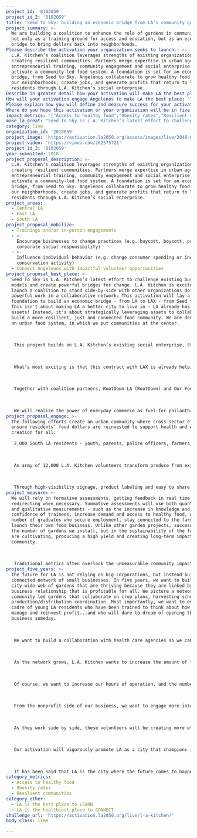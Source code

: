 ```yaml
---
project_id: '8102059'
project_id_2: '8102059'
title: 'Seed to Sky: building an economic bridge from LA’s community gardens to LAX'
project_summary: >-
  We are building a coalition to enhance the role of gardens in communities -
  not only as a training ground for access and education, but as an economic
  bridge to bring dollars back into neighborhoods.
Please describe the activation your organization seeks to launch.: >-
  L.A. Kitchen’s coalition leverages strengths of existing organizations
  creating resilient communities. Partners merge expertise in urban agriculture,
  entrepreneurial training, community engagement and social enterprise to
  activate a community-led food system. A foundation is set for an economic
  bridge, from Seed to Sky. Angelenos collaborate to grow healthy food right in
  our neighborhoods, create jobs, and generate profits that return to local
  residents through L.A. Kitchen’s social enterprise.
Describe in greater detail how your activation will make LA the best place?: "Seed To Sky is L.A. Kitchen’s latest effort to challenge existing business models and create powerful bridges for change. L.A. Kitchen is excited to launch a coalition to stand side-by-side with other organizations doing powerful work in a collaborative network. This activation will lay a strong foundation to build an economic bridge - from LA to LAX - from Seed to Sky. This isn't about making LA a better city to live in - LA already has powerful assets! Instead, it's about strategically leveraging assets to collaboratively build a more resilient, just and connected food community. We are developing an urban food system, in which we put communities at the center.\r\n\r\nThis project builds on L.A. Kitchen’s existing social enterprise, Strong Food, which employs graduates from our culinary job training, and takes on contracts to manufacture food products for other businesses and L.A. Kitchen’s own brand. Strong Food will be partnering with a premier concessionaire at LAX to produce L.A. Kitchen sandwiches, salads and parfaits, creating a complete menu that offers traveling Angelenos and global visitors healthier food alternatives. This contract will bring L.A. Kitchen closer to realizing the power of a nonprofit that is self-sustainable - relying on consistent, earned income rather than the fluctuations of philanthropic funding. \r\n\r\nWhat’s most exciting is that this contract with LAX is already helping L.A. Kitchen create more jobs and fight recidivism, food waste, and hunger through its community meal distribution program. When given the opportunity to share the wealth, L.A. Kitchen wants to squeeze every ounce of community impact we can. Funding from LA2050 will allow us to use our LAX contract to purchase produce from community-led gardens that are offering entrepreneurship training and job opportunities for residents in their neighborhoods, starting in South Los Angeles.\r\n\r\nTogether with coalition partners, RootDown LA (RootDown) and Our Foods, we are building the first food production site, featuring hydroponic and aquaponic technology, that will serve as a training ground and provide jobs for youth. L.A. Kitchen will purchase the produce to enhance its existing supply channels, creating an economic bridge from LA gardens to LAX. This activation will include an invitation to other garden programs in South LA: We welcome partners who share our goals - not only to nourish LA gardens, but also engage LA’s youth, teaching them about supply and demand, profit and loss, reinvestment and philanthropy, empowering the next generation of change agents in our neighborhoods. \r\n\r\nWe will realize the power of everyday commerce as fuel for philanthropy and revolutionize the way communities support each other, creating a more economically viable future for Angelenos. At every touch point across this economic bridge, from planting seeds to distributing salads, every dollar made will be reinvested back into our communities. Who knew, the impact of a grab and go at LAX?"
How will your activation engage Angelenos to make LA the best place: "The following efforts create an urban community where cross-sector efforts ensure residents’ food dollars are reinvested to support health and wealth creation for all: \r\n2,000 South LA residents - youth, parents, police officers, farmers, business owners and seniors will be activated through training programs, garden installs, and produce distribution and sales. 6,000 Angelenos will be activated as they participate in promotional events - community garden days and nutrition/cooking workshops with L.A. Kitchen’s Chef T. and RootDown's culinary training graduates.\r\n\r\nAn army of 12,000 L.A. Kitchen volunteers transform produce from existing suppliers and new coalition community-led farms into healthy meals donated to social agencies - picture youth taking produce they grow to local senior centers. A vast cross section of Angelenos will be activated along the economic bridge as produce is distributed - through farmer’s markets, local cafes, senior centers, and LAX. \r\n\r\nThrough high-visibility signage, product labeling and easy to share marketing tools, millions of travelers who pass through LAX monthly will learn about Seed to Sky, be inspired to support and join our efforts. Between partners’ shared social media campaigns and press our model will attract, tens of thousands more Angelenos, will be activated to join ongoing efforts to build a model community-led food system as we move towards 2050. "
Please explain how you will define and measure success for your activation.: "We will rely on formative assessments, getting feedback in real time and redirecting when necessary. Summative assessments will use both quantitative and qualitative measurements - such as the increase in knowledge and confidence of trainees, increase demand and access to healthy food, and the number of graduates who secure employment, stay connected to the farm or launch their own food business. Unlike other garden projects, success isn’t in the number of gardens we install, but in the sustainability of the farms we are cultivating, producing a high yield and creating long-term impact in the community.\r\n\r\nTraditional metrics often overlook the unmeasurable community impact of connecting people to their food and the changes that happen when we empower youth to take on leadership roles. We will consider how many more people are eating healthier, through supporting social venture, youth empowerment, workforce reentry efforts, and locally grown food. This activation lays the foundation for L.A. Kitchen to transition from solely purchasing produce for its Strong Food contracts from larger suppliers who have less investment in social impact outcomes for Angelenos, towards supporting local community-led food systems. Including this new production site as well as existing urban farms, such as Alma Backyard Farms. By 2050 we hope to grow this coalition, increase the percentage of locally grown produce in our existing supply chain and the food dollars reinvested into our communities."
Where do you hope this activation or your organization will be in five years?: "The future for LA is not relying on big corporations, but instead building a connected network of small businesses. In five years, we want to build a city-wide web of gardens that are thriving because they are linked by a business relationship that is profitable for all. We picture a network of community led gardens that collaborate on crop plans, harvesting schedules and production/distribution coordination. Most importantly, we want to empower a cadre of young LA residents who have been trained to think about how to make, manage and reinvest profit...and who will dare to dream of opening their own business someday.\r\n\r\nWe want to build a collaboration with health care agencies so we can begin to track how changes in our community led food systems may be impacting the health of LA residents who struggle with diet related illnesses. In five years, we will be actively engaged in powerful research projects with partner universities such as UCLA, Cal Poly Pomona and Keck Medical School at USC, to merge social enterprise, agricultural and  clinical research dedicated to better health outcomes, more equitable income opportunities and stronger intergenerational collaborations.\r\n\r\nAs the network grows, L.A. Kitchen wants  to increase the amount of locally grown produce featured in its contracts and other L.A. Kitchen / Strong Food branded products. Our goal is to prove that the power of market forces and everyday commerce IS the future fuel for philanthropy. We want to show, through the power of a simple sandwich purchase, that consumers can create a more deliberate system for authentic change by supporting companies that purposely set out to serve their communities. \r\n\r\nOf course, we want to increase our hours of operation, and the number of L.A Kitchen culinary graduates we employ. In equal proportion, we want to increase awareness about the coalition partners, as well as the income that they can count on when they develop their annual budgets.\r\n\r\nFrom the nonprofit side of our business, we want to engage more intergenerational volunteers who, through their experience at L.A. Kitchen, standing side by side with L.A. Kitchen students and chefs, will be exposed to the folly of food waste, the civic toll of hunger and the compelling need to support and engage our elders, young people exiting foster care and our returning citizens.\r\n\r\nAs they work side by side, these volunteers will be creating more ethnically diverse, plant forward meals for seniors throughout Los Angeles, or participate in our Super Senior Site programs, where meals are served alongside health and wellness programs that will help participants stay active, live independently and feel included and engaged.\r\n\r\nOur activation will vigorously promote LA as a city that champions innovation,celebrates inclusion and commits itself to building resilient communities. Through our highly visible outlets at LAX, and the media our model will attract, we want to inspire people to take our ideas home with them, and consider how they can use existing resources the way our coalition has, and generate similar job growth, economic opportunity and  community engagement.\r\n\r\nIt has been said that LA is the city where the future comes to happen. We want to prove that this axiom is true by revealing how the power of food and community can be maximized by the daring of dedicated partners who are committed to each other, their communities and the city we all call home."
impact_metrics: '["Access to healthy food","Obesity rates","Resilient communities"]'
make_la_great: "Seed To Sky is L.A. Kitchen’s latest effort to challenge existing business models and create powerful bridges for change. L.A. Kitchen is excited to launch a coalition to stand side-by-side with other organizations doing powerful work in a collaborative network. This activation will lay a strong foundation to build an economic bridge - from LA to LAX - from Seed to Sky. This isn't about making LA a better city to live in - LA already has powerful assets! Instead, it's about strategically leveraging assets to collaboratively build a more resilient, just and connected food community. We are developing an urban food system, in which we put communities at the center.\r\n \r\n \r\n \r\n This project builds on L.A. Kitchen’s existing social enterprise, Strong Food, which employs graduates from our culinary job training, and takes on contracts to manufacture food products for other businesses and L.A. Kitchen’s own brand. Strong Food will be partnering with a premier concessionaire at LAX to produce L.A. Kitchen sandwiches, salads and parfaits, creating a complete menu that offers traveling Angelenos and global visitors healthier food alternatives. This contract will bring L.A. Kitchen closer to realizing the power of a nonprofit that is self-sustainable - relying on consistent, earned income rather than the fluctuations of philanthropic funding. \r\n \r\n \r\n \r\n What’s most exciting is that this contract with LAX is already helping L.A. Kitchen create more jobs and fight recidivism, food waste, and hunger through its community meal distribution program. When given the opportunity to share the wealth, L.A. Kitchen wants to squeeze every ounce of community impact we can. Funding from LA2050 will allow us to use our LAX contract to purchase produce from community-led gardens that are offering entrepreneurship training and job opportunities for residents in their neighborhoods, starting in South Los Angeles.\r\n \r\n \r\n \r\n Together with coalition partners, RootDown LA (RootDown) and Our Foods, we are building the first food production site, featuring hydroponic and aquaponic technology, that will serve as a training ground and provide jobs for youth. L.A. Kitchen will purchase the produce to enhance its existing supply channels, creating an economic bridge from LA gardens to LAX. This activation will include an invitation to other garden programs in South LA: We welcome partners who share our goals - not only to nourish LA gardens, but also engage LA’s youth, teaching them about supply and demand, profit and loss, reinvestment and philanthropy, empowering the next generation of change agents in our neighborhoods. \r\n \r\n \r\n \r\n We will realize the power of everyday commerce as fuel for philanthropy and revolutionize the way communities support each other, creating a more economically viable future for Angelenos. At every touch point across this economic bridge, from planting seeds to distributing salads, every dollar made will be reinvested back into our communities. Who knew, the impact of a grab and go at LAX?"
category: live
organization_id: '2018059'
project_image: 'https://activation.la2050.org/assets/images/live/2048-wide/l-a-kitchen.jpg'
project_video: 'https://vimeo.com/262575721'
project_id_3: '8102059'
year_submitted: 2018
project_proposal_description: >-
  L.A. Kitchen’s coalition leverages strengths of existing organizations
  creating resilient communities. Partners merge expertise in urban agriculture,
  entrepreneurial training, community engagement and social enterprise to
  activate a community-led food system. A foundation is set for an economic
  bridge, from Seed to Sky. Angelenos collaborate to grow healthy food right in
  our neighborhoods, create jobs, and generate profits that return to local
  residents through L.A. Kitchen’s social enterprise.
project_areas:
  - Central LA
  - East LA
  - South LA
project_proposal_mobilize:
  - Trainings and/or in-person engagements
  - >-
    Encourage businesses to change practices (e.g. buycott, boycott, promote
    corporate social responsibility)
  - >-
    Influence individual behavior (e.g. change consumer spending or increase
    conservation activity)
  - Connect Angelenos with impactful volunteer opportunities
project_proposal_best_place: >-
  Seed To Sky is L.A. Kitchen’s latest effort to challenge existing business
  models and create powerful bridges for change. L.A. Kitchen is excited to
  launch a coalition to stand side-by-side with other organizations doing
  powerful work in a collaborative network. This activation will lay a strong
  foundation to build an economic bridge - from LA to LAX - from Seed to Sky.
  This isn't about making LA a better city to live in - LA already has powerful
  assets! Instead, it's about strategically leveraging assets to collaboratively
  build a more resilient, just and connected food community. We are developing
  an urban food system, in which we put communities at the center.
   
   
   
   This project builds on L.A. Kitchen’s existing social enterprise, Strong Food, which employs graduates from our culinary job training, and takes on contracts to manufacture food products for other businesses and L.A. Kitchen’s own brand. Strong Food will be partnering with a premier concessionaire at LAX to produce L.A. Kitchen sandwiches, salads and parfaits, creating a complete menu that offers traveling Angelenos and global visitors healthier food alternatives. This contract will bring L.A. Kitchen closer to realizing the power of a nonprofit that is self-sustainable - relying on consistent, earned income rather than the fluctuations of philanthropic funding. 
   
   
   
   What’s most exciting is that this contract with LAX is already helping L.A. Kitchen create more jobs and fight recidivism, food waste, and hunger through its community meal distribution program. When given the opportunity to share the wealth, L.A. Kitchen wants to squeeze every ounce of community impact we can. Funding from LA2050 will allow us to use our LAX contract to purchase produce from community-led gardens that are offering entrepreneurship training and job opportunities for residents in their neighborhoods, starting in South Los Angeles.
   
   
   
   Together with coalition partners, RootDown LA (RootDown) and Our Foods, we are building the first food production site, featuring hydroponic and aquaponic technology, that will serve as a training ground and provide jobs for youth. L.A. Kitchen will purchase the produce to enhance its existing supply channels, creating an economic bridge from LA gardens to LAX. This activation will include an invitation to other garden programs in South LA: We welcome partners who share our goals - not only to nourish LA gardens, but also engage LA’s youth, teaching them about supply and demand, profit and loss, reinvestment and philanthropy, empowering the next generation of change agents in our neighborhoods. 
   
   
   
   We will realize the power of everyday commerce as fuel for philanthropy and revolutionize the way communities support each other, creating a more economically viable future for Angelenos. At every touch point across this economic bridge, from planting seeds to distributing salads, every dollar made will be reinvested back into our communities. Who knew, the impact of a grab and go at LAX?
project_proposal_engage: >-
  The following efforts create an urban community where cross-sector efforts
  ensure residents’ food dollars are reinvested to support health and wealth
  creation for all: 
   
   2,000 South LA residents - youth, parents, police officers, farmers, business owners and seniors will be activated through training programs, garden installs, and produce distribution and sales. 6,000 Angelenos will be activated as they participate in promotional events - community garden days and nutrition/cooking workshops with L.A. Kitchen’s Chef T. and RootDown's culinary training graduates.
   
   
   
   An army of 12,000 L.A. Kitchen volunteers transform produce from existing suppliers and new coalition community-led farms into healthy meals donated to social agencies - picture youth taking produce they grow to local senior centers. A vast cross section of Angelenos will be activated along the economic bridge as produce is distributed - through farmer’s markets, local cafes, senior centers, and LAX. 
   
   
   
   Through high-visibility signage, product labeling and easy to share marketing tools, millions of travelers who pass through LAX monthly will learn about Seed to Sky, be inspired to support and join our efforts. Between partners’ shared social media campaigns and press our model will attract, tens of thousands more Angelenos, will be activated to join ongoing efforts to build a model community-led food system as we move towards 2050.
project_measure: >-
  We will rely on formative assessments, getting feedback in real time and
  redirecting when necessary. Summative assessments will use both quantitative
  and qualitative measurements - such as the increase in knowledge and
  confidence of trainees, increase demand and access to healthy food, and the
  number of graduates who secure employment, stay connected to the farm or
  launch their own food business. Unlike other garden projects, success isn’t in
  the number of gardens we install, but in the sustainability of the farms we
  are cultivating, producing a high yield and creating long-term impact in the
  community.
   
   
   
   Traditional metrics often overlook the unmeasurable community impact of connecting people to their food and the changes that happen when we empower youth to take on leadership roles. We will consider how many more people are eating healthier, through supporting social venture, youth empowerment, workforce reentry efforts, and locally grown food. This activation lays the foundation for L.A. Kitchen to transition from solely purchasing produce for its Strong Food contracts from larger suppliers who have less investment in social impact outcomes for Angelenos, towards supporting local community-led food systems. Including this new production site as well as existing urban farms, such as Alma Backyard Farms. By 2050 we hope to grow this coalition, increase the percentage of locally grown produce in our existing supply chain and the food dollars reinvested into our communities.
project_five_years: >-
  The future for LA is not relying on big corporations, but instead building a
  connected network of small businesses. In five years, we want to build a
  city-wide web of gardens that are thriving because they are linked by a
  business relationship that is profitable for all. We picture a network of
  community led gardens that collaborate on crop plans, harvesting schedules and
  production/distribution coordination. Most importantly, we want to empower a
  cadre of young LA residents who have been trained to think about how to make,
  manage and reinvest profit...and who will dare to dream of opening their own
  business someday.
   
   
   
   We want to build a collaboration with health care agencies so we can begin to track how changes in our community led food systems may be impacting the health of LA residents who struggle with diet related illnesses. In five years, we will be actively engaged in powerful research projects with partner universities such as UCLA, Cal Poly Pomona and Keck Medical School at USC, to merge social enterprise, agricultural and clinical research dedicated to better health outcomes, more equitable income opportunities and stronger intergenerational collaborations.
   
   
   
   As the network grows, L.A. Kitchen wants to increase the amount of locally grown produce featured in its contracts and other L.A. Kitchen / Strong Food branded products. Our goal is to prove that the power of market forces and everyday commerce IS the future fuel for philanthropy. We want to show, through the power of a simple sandwich purchase, that consumers can create a more deliberate system for authentic change by supporting companies that purposely set out to serve their communities. 
   
   
   
   Of course, we want to increase our hours of operation, and the number of L.A Kitchen culinary graduates we employ. In equal proportion, we want to increase awareness about the coalition partners, as well as the income that they can count on when they develop their annual budgets.
   
   
   
   From the nonprofit side of our business, we want to engage more intergenerational volunteers who, through their experience at L.A. Kitchen, standing side by side with L.A. Kitchen students and chefs, will be exposed to the folly of food waste, the civic toll of hunger and the compelling need to support and engage our elders, young people exiting foster care and our returning citizens.
   
   
   
   As they work side by side, these volunteers will be creating more ethnically diverse, plant forward meals for seniors throughout Los Angeles, or participate in our Super Senior Site programs, where meals are served alongside health and wellness programs that will help participants stay active, live independently and feel included and engaged.
   
   
   
   Our activation will vigorously promote LA as a city that champions innovation,celebrates inclusion and commits itself to building resilient communities. Through our highly visible outlets at LAX, and the media our model will attract, we want to inspire people to take our ideas home with them, and consider how they can use existing resources the way our coalition has, and generate similar job growth, economic opportunity and community engagement.
   
   
   
   It has been said that LA is the city where the future comes to happen. We want to prove that this axiom is true by revealing how the power of food and community can be maximized by the daring of dedicated partners who are committed to each other, their communities and the city we all call home.
category_metrics:
  - Access to healthy food
  - Obesity rates
  - Resilient communities
category_other:
  - LA is the best place to LEARN
  - LA is the healthiest place to CONNECT
challenge_url: 'https://activation.la2050.org/live/l-a-kitchen/'
body_class: lime

---
```

